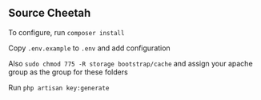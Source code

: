 ## Source Cheetah

To configure, run `composer install`

Copy `.env.example` to `.env` and add configuration

Also `sudo chmod 775 -R storage bootstrap/cache` and assign your apache group as the group for these folders

Run `php artisan key:generate`
